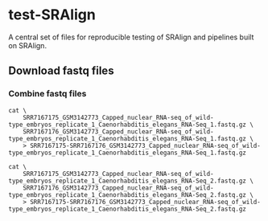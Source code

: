# test-SRAlign
A central set of files for reproducible testing of SRAlign and pipelines built on SRAlign.

## Download fastq files

### Combine fastq files

```
cat \
    SRR7167175_GSM3142773_Capped_nuclear_RNA-seq_of_wild-type_embryos_replicate_1_Caenorhabditis_elegans_RNA-Seq_1.fastq.gz \
    SRR7167176_GSM3142773_Capped_nuclear_RNA-seq_of_wild-type_embryos_replicate_1_Caenorhabditis_elegans_RNA-Seq_1.fastq.gz \
    > SRR7167175-SRR7167176_GSM3142773_Capped_nuclear_RNA-seq_of_wild-type_embryos_replicate_1_Caenorhabditis_elegans_RNA-Seq_1.fastq.gz

cat \   
    SRR7167175_GSM3142773_Capped_nuclear_RNA-seq_of_wild-type_embryos_replicate_1_Caenorhabditis_elegans_RNA-Seq_2.fastq.gz \
    SRR7167176_GSM3142773_Capped_nuclear_RNA-seq_of_wild-type_embryos_replicate_1_Caenorhabditis_elegans_RNA-Seq_2.fastq.gz \
    > SRR7167175-SRR7167176_GSM3142773_Capped_nuclear_RNA-seq_of_wild-type_embryos_replicate_1_Caenorhabditis_elegans_RNA-Seq_2.fastq.gz
```
